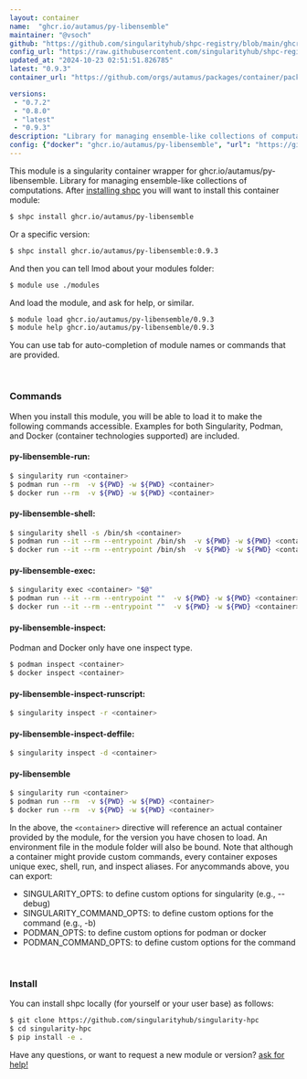 ```yaml
---
layout: container
name:  "ghcr.io/autamus/py-libensemble"
maintainer: "@vsoch"
github: "https://github.com/singularityhub/shpc-registry/blob/main/ghcr.io/autamus/py-libensemble/container.yaml"
config_url: "https://raw.githubusercontent.com/singularityhub/shpc-registry/main/ghcr.io/autamus/py-libensemble/container.yaml"
updated_at: "2024-10-23 02:51:51.826785"
latest: "0.9.3"
container_url: "https://github.com/orgs/autamus/packages/container/package/py-libensemble"

versions:
 - "0.7.2"
 - "0.8.0"
 - "latest"
 - "0.9.3"
description: "Library for managing ensemble-like collections of computations."
config: {"docker": "ghcr.io/autamus/py-libensemble", "url": "https://github.com/orgs/autamus/packages/container/package/py-libensemble", "maintainer": "@vsoch", "description": "Library for managing ensemble-like collections of computations.", "latest": {"0.9.3": "sha256:f36fa5319ce2c2098a8ea7a5dc0a1bd8eaa0e72d010a0e38d405a8eefa70c586"}, "tags": {"0.7.2": "sha256:590852c32b8b4e5ea6dc5d6909a64f3128f972b062eb362ee5ee3d2c51840b99", "0.8.0": "sha256:b594a04013badc5866635d4d4ade3c21acba4540fa4fa082d7fbb4fc1fc193fb", "latest": "sha256:f36fa5319ce2c2098a8ea7a5dc0a1bd8eaa0e72d010a0e38d405a8eefa70c586", "0.9.3": "sha256:f36fa5319ce2c2098a8ea7a5dc0a1bd8eaa0e72d010a0e38d405a8eefa70c586"}}
---
```


This module is a singularity container wrapper for ghcr.io/autamus/py-libensemble.
Library for managing ensemble-like collections of computations.
After [installing shpc](#install) you will want to install this container module:


```bash
$ shpc install ghcr.io/autamus/py-libensemble
```

Or a specific version:

```bash
$ shpc install ghcr.io/autamus/py-libensemble:0.9.3
```

And then you can tell lmod about your modules folder:

```bash
$ module use ./modules
```

And load the module, and ask for help, or similar.

```bash
$ module load ghcr.io/autamus/py-libensemble/0.9.3
$ module help ghcr.io/autamus/py-libensemble/0.9.3
```

You can use tab for auto-completion of module names or commands that are provided.

<br>

### Commands

When you install this module, you will be able to load it to make the following commands accessible.
Examples for both Singularity, Podman, and Docker (container technologies supported) are included.

#### py-libensemble-run:

```bash
$ singularity run <container>
$ podman run --rm  -v ${PWD} -w ${PWD} <container>
$ docker run --rm  -v ${PWD} -w ${PWD} <container>
```

#### py-libensemble-shell:

```bash
$ singularity shell -s /bin/sh <container>
$ podman run --it --rm --entrypoint /bin/sh  -v ${PWD} -w ${PWD} <container>
$ docker run --it --rm --entrypoint /bin/sh  -v ${PWD} -w ${PWD} <container>
```

#### py-libensemble-exec:

```bash
$ singularity exec <container> "$@"
$ podman run --it --rm --entrypoint ""  -v ${PWD} -w ${PWD} <container> "$@"
$ docker run --it --rm --entrypoint ""  -v ${PWD} -w ${PWD} <container> "$@"
```

#### py-libensemble-inspect:

Podman and Docker only have one inspect type.

```bash
$ podman inspect <container>
$ docker inspect <container>
```

#### py-libensemble-inspect-runscript:

```bash
$ singularity inspect -r <container>
```

#### py-libensemble-inspect-deffile:

```bash
$ singularity inspect -d <container>
```



#### py-libensemble

```bash
$ singularity run <container>
$ podman run --rm  -v ${PWD} -w ${PWD} <container>
$ docker run --rm  -v ${PWD} -w ${PWD} <container>
```


In the above, the `<container>` directive will reference an actual container provided
by the module, for the version you have chosen to load. An environment file in the
module folder will also be bound. Note that although a container
might provide custom commands, every container exposes unique exec, shell, run, and
inspect aliases. For anycommands above, you can export:

 - SINGULARITY_OPTS: to define custom options for singularity (e.g., --debug)
 - SINGULARITY_COMMAND_OPTS: to define custom options for the command (e.g., -b)
 - PODMAN_OPTS: to define custom options for podman or docker
 - PODMAN_COMMAND_OPTS: to define custom options for the command

<br>

### Install

You can install shpc locally (for yourself or your user base) as follows:

```bash
$ git clone https://github.com/singularityhub/singularity-hpc
$ cd singularity-hpc
$ pip install -e .
```

Have any questions, or want to request a new module or version? [ask for help!](https://github.com/singularityhub/singularity-hpc/issues)